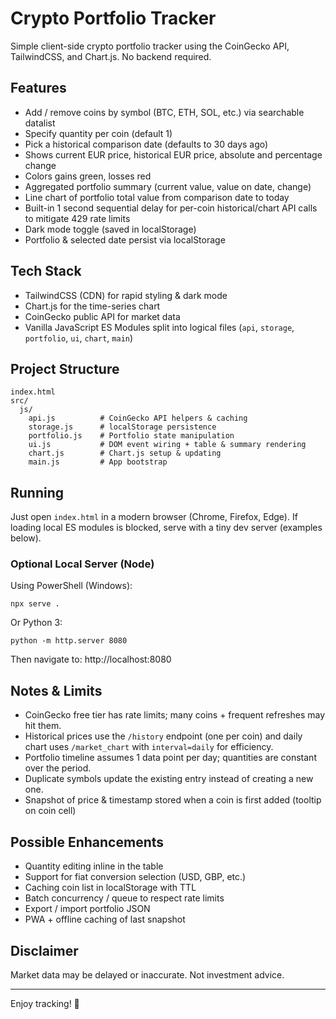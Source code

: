 # Crypto Portfolio Tracker

Simple client-side crypto portfolio tracker using the CoinGecko API, TailwindCSS, and Chart.js. No backend required.

## Features

- Add / remove coins by symbol (BTC, ETH, SOL, etc.) via searchable datalist
- Specify quantity per coin (default 1)
- Pick a historical comparison date (defaults to 30 days ago)
- Shows current EUR price, historical EUR price, absolute and percentage change
- Colors gains green, losses red
- Aggregated portfolio summary (current value, value on date, change)
- Line chart of portfolio total value from comparison date to today
- Built-in 1 second sequential delay for per-coin historical/chart API calls to mitigate 429 rate limits
- Dark mode toggle (saved in localStorage)
- Portfolio & selected date persist via localStorage

## Tech Stack

- TailwindCSS (CDN) for rapid styling & dark mode
- Chart.js for the time-series chart
- CoinGecko public API for market data
- Vanilla JavaScript ES Modules split into logical files (`api`, `storage`, `portfolio`, `ui`, `chart`, `main`)

## Project Structure

```
index.html
src/
  js/
    api.js          # CoinGecko API helpers & caching
    storage.js      # localStorage persistence
    portfolio.js    # Portfolio state manipulation
    ui.js           # DOM event wiring + table & summary rendering
    chart.js        # Chart.js setup & updating
    main.js         # App bootstrap
```

## Running

Just open `index.html` in a modern browser (Chrome, Firefox, Edge). If loading local ES modules is blocked, serve with a tiny dev server (examples below).

### Optional Local Server (Node)

Using PowerShell (Windows):

```
npx serve .
```

Or Python 3:

```
python -m http.server 8080
```

Then navigate to: http://localhost:8080

## Notes & Limits

- CoinGecko free tier has rate limits; many coins + frequent refreshes may hit them.
- Historical prices use the `/history` endpoint (one per coin) and daily chart uses `/market_chart` with `interval=daily` for efficiency.
- Portfolio timeline assumes 1 data point per day; quantities are constant over the period.
- Duplicate symbols update the existing entry instead of creating a new one.
- Snapshot of price & timestamp stored when a coin is first added (tooltip on coin cell)

## Possible Enhancements

- Quantity editing inline in the table
- Support for fiat conversion selection (USD, GBP, etc.)
- Caching coin list in localStorage with TTL
- Batch concurrency / queue to respect rate limits
- Export / import portfolio JSON
- PWA + offline caching of last snapshot

## Disclaimer

Market data may be delayed or inaccurate. Not investment advice.

---
Enjoy tracking! 🚀
